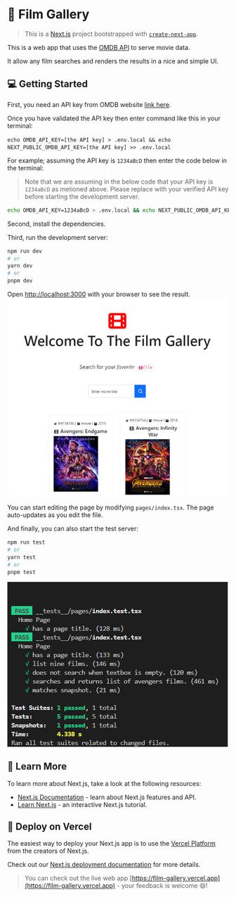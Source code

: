 # :cinema: Film Gallery

> This is a [Next.js](https://nextjs.org/) project bootstrapped with [`create-next-app`](https://github.com/vercel/next.js/tree/canary/packages/create-next-app).

This is a web app that uses the [OMDB API](http://www.omdbapi.com) to serve movie data.

It allow any film searches and renders the results in a nice and simple UI.

## :computer: Getting Started

First, you need an API key from OMDB website [link here](http://www.omdbapi.com/apikey.aspx).

Once you have validated the API key then enter command like this in your terminal:

`echo OMDB_API_KEY=[the API key] > .env.local && echo NEXT_PUBLIC_OMDB_API_KEY=[the API key] >> .env.local`

For example; assuming the API key is `1234aBcD` then enter the code below in the terminal:

> Note that we are assuming in the below code that your API key is `1234aBcD` as metioned above. Please replace with your verified API key before starting the development server.

```bash
echo OMDB_API_KEY=1234aBcD > .env.local && echo NEXT_PUBLIC_OMDB_API_KEY=1234aBcD >> .env.local
```

Second, install the dependencies.

Third, run the development server:

```bash
npm run dev
# or
yarn dev
# or
pnpm dev
```

Open [http://localhost:3000](http://localhost:3000) with your browser to see the result. ![project image](./public/film-gallery.png)

You can start editing the page by modifying `pages/index.tsx`. The page auto-updates as you edit the file.

And finally, you can also start the test server:

```bash
npm run test
# or
yarn test
# or
pnpm test
```

![automated test results](./public/film-gallery%20tests.png)

## :book: Learn More

To learn more about Next.js, take a look at the following resources:

- [Next.js Documentation](https://nextjs.org/docs) - learn about Next.js features and API.
- [Learn Next.js](https://nextjs.org/learn) - an interactive Next.js tutorial.

## :rocket: Deploy on Vercel

The easiest way to deploy your Next.js app is to use the [Vercel Platform](https://vercel.com/new?utm_medium=default-template&filter=next.js&utm_source=create-next-app&utm_campaign=create-next-app-readme) from the creators of Next.js.

Check out our [Next.js deployment documentation](https://nextjs.org/docs/deployment) for more details.

> You can check out the live web app [https://film-gallery.vercel.app](https://film-gallery.vercel.app) - your feedback is welcome :smile:!
